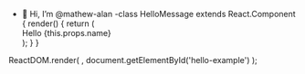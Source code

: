 - 👋 Hi, I’m @mathew-alan
-class HelloMessage extends React.Component {
  render() {
    return (
      <div>
        Hello {this.props.name}
      </div>
    );
  }
}

ReactDOM.render(
  <HelloMessage name="Mathew" />,
  document.getElementById('hello-example')
);
